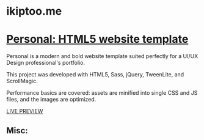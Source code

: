 # ikiptoo.me
# [Personal: HTML5 website template](http://ikiptoo.me)

Personal is a modern and bold website template suited perfectly for a UI/UX Design professional's portfolio.

This project was developed with HTML5, Sass, jQuery, TweenLite, and ScrollMagic.

Performance basics are covered: assets are minified into single CSS and JS files, and the images are optimized.

[LIVE PREVIEW](http://ikiptoo.me)

## Misc:


